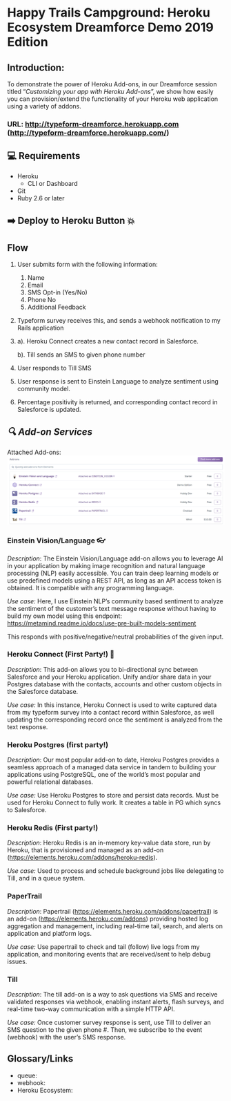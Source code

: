 # Happy Trails Campground: Heroku Ecosystem Dreamforce Demo 2019 Edition
## Introduction:

To demonstrate the power of Heroku Add-ons, in our Dreamforce session titled “*Customizing your app with Heroku Add-ons*”, we show how easily you can provision/extend the functionality of your Heroku web application using a variety of addons.

### URL: http://typeform-dreamforce.herokuapp.com (http://typeform-dreamforce.herokuapp.com/)


## 💻  Requirements

* Heroku
    * CLI or Dashboard
* Git
* Ruby 2.6 or later


## ➡️ Deploy to Heroku Button 💥


## Flow

1. User submits form with the following information:
    1. Name
    2. Email
    3. SMS Opt-in (Yes/No)
    4. Phone No
    5. Additional Feedback
2. Typeform survey receives this, and sends a webhook notification to my Rails application
3. a). Heroku Connect creates a new contact record in Salesforce.

   b). Till sends an SMS to given phone number
2. User responds to Till SMS
3. User response is sent to Einstein Language to analyze sentiment using community model.
4. Percentage positivity is returned, and corresponding contact record in Salesforce is updated.


## *🔍 Add-on Services*
Attached Add-ons: 
![Dashboard Screenshot:](/dashboard_addons.png?raw=true "Attached Addons: ")
### Einstein Vision/Language 👓

_*Description*_:
The Einstein Vision/Language add-on allows you to leverage AI in your application by making image recognition and natural language processing (NLP) easily accessible. You can train deep learning models or use predefined models using a REST API, as long as an API access token is obtained. It is compatible with any programming language.

*_Use case:_*
Here, I use Einstein NLP’s community based sentiment to analyze the sentiment of the customer’s text message response without having to build my own model using this endpoint: https://metamind.readme.io/docs/use-pre-built-models-sentiment

This responds with positive/negative/neutral probabilities of the given input.

### Heroku Connect (First Party!) 🔌

_*Description*_:
This add-on allows you to bi-directional sync between Salesforce and your Heroku application. Unify and/or share data in your Postgres database with the contacts, accounts and other custom objects in the Salesforce database.

*_Use case:_*
In this instance, Heroku Connect is used to write captured data from my typeform survey into a contact record within Salesforce, as well updating the corresponding record once the sentiment is analyzed from the text response.


### Heroku Postgres (first party!)

_*Description*_:
Our most popular add-on to date, Heroku Postgres provides a seamless approach of a managed data service in tandem to building your applications using PostgreSQL, one of the world’s most popular and powerful relational databases.

*_Use case:_*
Use Heroku Postgres to store and persist data records. Must be used for Heroku Connect to fully work. It creates a table in PG which syncs to Salesforce.

### Heroku Redis (First party!)

_*Description*_:
Heroku Redis is an in-memory key-value data store, run by Heroku, that is provisioned and managed as an add-on (https://elements.heroku.com/addons/heroku-redis).

*_Use case:_*
Used to process and schedule background jobs like delegating to Till, and  in a queue system.

### PaperTrail

_*Description*_:
Papertrail (https://elements.heroku.com/addons/papertrail) is an add-on (https://elements.heroku.com/addons) providing hosted log aggregation and management, including real-time tail, search, and alerts on application and platform logs.

*_Use case:_*
Use papertrail to check and tail (follow) live logs from my application, and monitoring events that are received/sent to help debug issues.

### Till

_*Description*_:
The till add-on is a way to ask questions via SMS and receive validated responses via webhook, enabling instant alerts, flash surveys, and real-time two-way communication with a simple HTTP API.

*_Use case:_*
Once customer survey response is sent, use Till to deliver an SMS question to the given phone #. Then, we subscribe to the event (webhook) with the user’s SMS response.


## Glossary/Links
- queue:
- webhook:
- Heroku Ecosystem:
